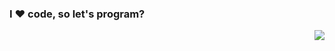 
### I ❤️ code, so let's program?

<img align="right" src="https://github-readme-stats.vercel.app/api?username=Theryston&show_icons=true">




